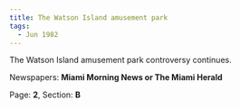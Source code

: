 ```yaml
---  
title: The Watson Island amusement park  
tags:  
  - Jun 1982  
---  
```

  
The Watson Island amusement park controversy continues.  
  
Newspapers: **Miami Morning News or The Miami Herald**  
  
Page: **2**, Section: **B** 
